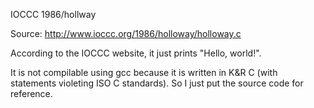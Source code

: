 IOCCC 1986/hollway

Source: http://www.ioccc.org/1986/holloway/holloway.c

According to the IOCCC website, it just prints "Hello, world!".

It is not compilable using gcc because it is written in K&R C (with statements violeting ISO C standards).
So I just put the source code for reference.

